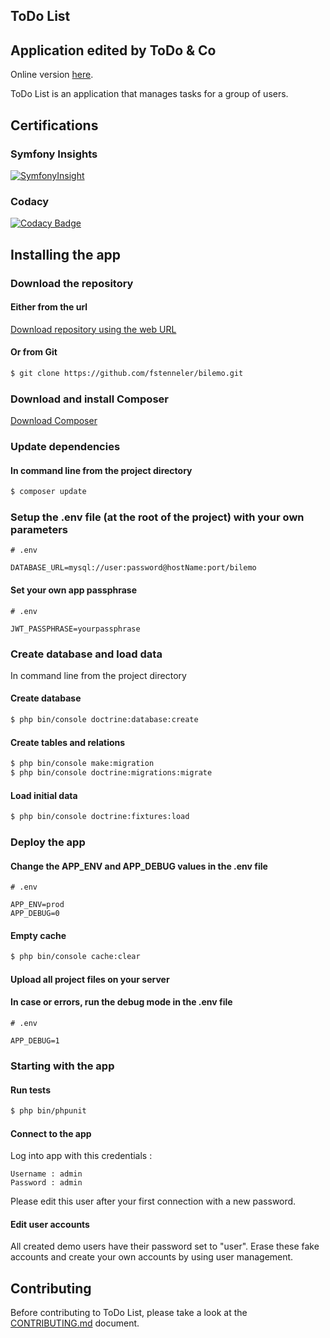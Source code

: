ToDo List
---------

## Application edited by ToDo & Co

Online version [here](http://todolist.orlinstreet.rocks).

ToDo List is an application that manages tasks for a group of users.

## Certifications

### Symfony Insights
[![SymfonyInsight](https://insight.symfony.com/projects/71839e77-8bf2-4ea5-9fbb-78160269e473/big.svg)](https://insight.symfony.com/projects/71839e77-8bf2-4ea5-9fbb-78160269e473)

### Codacy
[![Codacy Badge](https://api.codacy.com/project/badge/Grade/764c09ca841f46989c2bb447d86e2e5d)](https://www.codacy.com/manual/fstenneler/todolist?utm_source=github.com&amp;utm_medium=referral&amp;utm_content=fstenneler/todolist&amp;utm_campaign=Badge_Grade)

## Installing the app

### Download the repository

#### Either from the url
[Download repository using the web URL](https://github.com/fstenneler/todolist/archive/master.zip)

#### Or from Git
```bash
$ git clone https://github.com/fstenneler/bilemo.git
```    

### Download and install Composer
[Download Composer](https://getcomposer.org/download/)

### Update dependencies

#### In command line from the project directory
```bash
$ composer update
```

### Setup the .env file (at the root of the project) with your own parameters
    # .env

    DATABASE_URL=mysql://user:password@hostName:port/bilemo

#### Set your own app passphrase
    # .env

    JWT_PASSPHRASE=yourpassphrase

### Create database and load data
In command line from the project directory

#### Create database
```bash
$ php bin/console doctrine:database:create
```

#### Create tables and relations
```bash
$ php bin/console make:migration
$ php bin/console doctrine:migrations:migrate
```

#### Load initial data
```bash
$ php bin/console doctrine:fixtures:load
```

### Deploy the app

#### Change the APP_ENV and APP_DEBUG values in the .env file
    # .env
    
    APP_ENV=prod
    APP_DEBUG=0

#### Empty cache
```bash
$ php bin/console cache:clear
```

#### Upload all project files on your server

#### In case or errors, run the debug mode in the .env file
    # .env

    APP_DEBUG=1

### Starting with the app

#### Run tests
```bash
$ php bin/phpunit
```

#### Connect to the app
Log into app with this credentials :

    Username : admin
    Password : admin
    
Please edit this user after your first connection with a new password.

#### Edit user accounts
All created demo users have their password set to "user".
Erase these fake accounts and create your own accounts by using user management.

## Contributing

Before contributing to ToDo List, please take a look at the [CONTRIBUTING.md](CONTRIBUTING.md) document.
